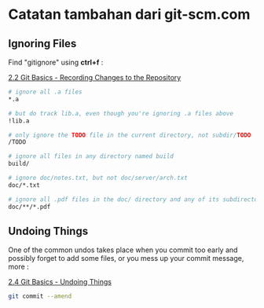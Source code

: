 # Catatan tambahan dari git-scm.com

## Ignoring Files

Find "gitignore" using **ctrl+f** :

[2.2 Git Basics - Recording Changes to the Repository](https://git-scm.com/book/en/v2/Git-Basics-Recording-Changes-to-the-Repository)

```bash
# ignore all .a files
*.a

# but do track lib.a, even though you're ignoring .a files above
!lib.a

# only ignore the TODO file in the current directory, not subdir/TODO
/TODO

# ignore all files in any directory named build
build/

# ignore doc/notes.txt, but not doc/server/arch.txt
doc/*.txt

# ignore all .pdf files in the doc/ directory and any of its subdirectories
doc/**/*.pdf
```

## Undoing Things

One of the common undos takes place when you commit too early and possibly forget to add some files, or you mess up your commit message, more :

[2.4 Git Basics - Undoing Things](https://git-scm.com/book/en/v2/Git-Basics-Undoing-Things)

```bash
git commit --amend
```

